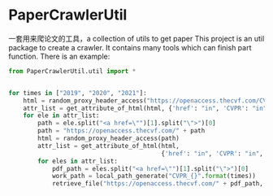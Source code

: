 # PaperCrawlerUtil
一套用来爬论文的工具，a collection of utils to get paper
This project is an util package to create a crawler.
It contains many tools which can finish part function.
There is an example:

```python
from PaperCrawlerUtil.util import *


for times in ["2019", "2020", "2021"]:
    html = random_proxy_header_access("https://openaccess.thecvf.com/CVPR{}".format(times), require_proxy=False)
    attr_list = get_attribute_of_html(html, {'href': "in", 'CVPR': "in", "py": "in", "day": "in"})
    for ele in attr_list:
        path = ele.split("<a href=\"")[1].split("\">")[0]
        path = "https://openaccess.thecvf.com/" + path
        html = random_proxy_header_access(path)
        attr_list = get_attribute_of_html(html,
                                          {'href': "in", 'CVPR': "in", "content": "in", "papers": "in"})
        for eles in attr_list:
            pdf_path = eles.split("<a href=\"")[1].split("\">")[0]
            work_path = local_path_generate("CVPR_{}".format(times))
            retrieve_file("https://openaccess.thecvf.com/" + pdf_path, work_path)

```
